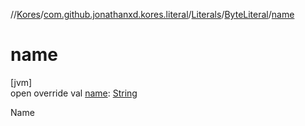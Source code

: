 //[Kores](../../../../index.md)/[com.github.jonathanxd.kores.literal](../../index.md)/[Literals](../index.md)/[ByteLiteral](index.md)/[name](name.md)

# name

[jvm]\
open override val [name](name.md): [String](https://kotlinlang.org/api/latest/jvm/stdlib/kotlin/-string/index.html)

Name
